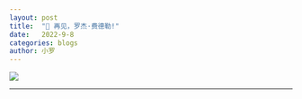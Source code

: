 ```yaml
---
layout: post
title:  "📔 再见，罗杰·费德勒!"
date:   2022-9-8
categories: blogs
author: 小罗
---
```

![](https://pbs.twimg.com/media/FdaqXxXWAAALb5v?format=jpg)

---